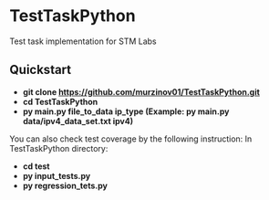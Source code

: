 # TestTaskPython
Test task implementation for STM Labs

## Quickstart
* **git clone https://github.com/murzinov01/TestTaskPython.git**
* **cd TestTaskPython**
* **py main.py file_to_data ip_type (Example: py main.py data/ipv4_data_set.txt ipv4)**

You can also check test coverage by the following instruction: 
In TestTaskPython directory:
* **cd test**
* **py input_tests.py**
* **py regression_tets.py**
